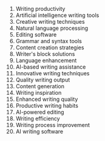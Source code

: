 1. Writing productivity
2. Artificial intelligence writing tools
3. Creative writing techniques
4. Natural language processing
5. Editing software
6. Grammar and syntax tools
7. Content creation strategies
8. Writer's block solutions
9. Language enhancement
10. AI-based writing assistance
11. Innovative writing techniques
12. Quality writing output
13. Content generation
14. Writing inspiration
15. Enhanced writing quality
16. Productive writing habits
17. AI-powered editing
18. Writing efficiency
19. Writing process improvement
20. AI writing software
